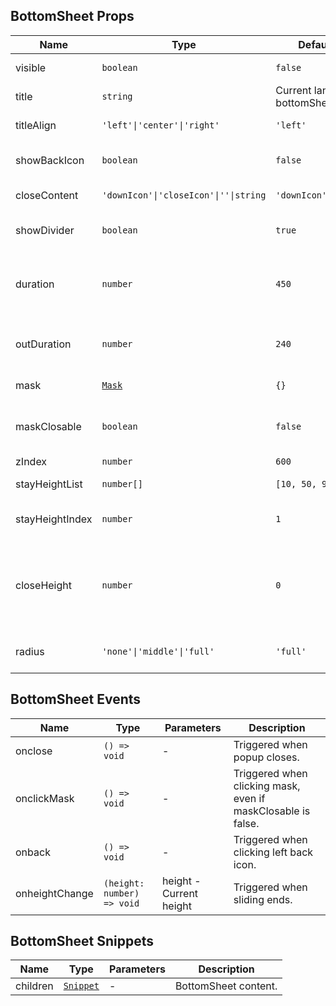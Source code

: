 ## BottomSheet Props

| Name            | Type                                                      | Default                        | Required | Description                                                            |
| --------------- | --------------------------------------------------------- | ------------------------------ | -------- | ---------------------------------------------------------------------- |
| visible         | `boolean`                                                 | `false`                        | N        | Whether to display.                                                    |
| title           | `string`                                                  | Current lang bottomSheet.title | N        | Title.                                                                 |
| titleAlign      | `'left'\|'center'\|'right'`                               | `'left'`                       | N        | Title alignment.                                                       |
| showBackIcon    | `boolean`                                                 | `false`                        | N        | Whether to show back icon.                                             |
| closeContent    | `'downIcon'\|'closeIcon'\|''\|string`                     | `'downIcon'`                   | N        | Close area content.                                                    |
| showDivider     | `boolean`                                                 | `true`                         | N        | Whether to show divider.                                               |
| duration        | `number`                                                  | `450`                          | N        | Transition animation appear time, unit: ms.                            |
| outDuration     | `number`                                                  | `240`                          | N        | Transition animation exit time, unit: ms.                              |
| mask            | [`Mask`](https://stdf.design/#/components?nav=mask&tab=1) | `{}`                           | N        | Mask parameters.                                                       |
| maskClosable    | `boolean`                                                 | `false`                        | N        | Whether to close when clicking mask.                                   |
| zIndex          | `number`                                                  | `600`                          | N        | z-index.                                                               |
| stayHeightList  | `number[]`                                                | `[10, 50, 90]`                 | N        | Fixed height list.                                                     |
| stayHeightIndex | `number`                                                  | `1`                            | N        | Initial fixed height index.                                            |
| closeHeight     | `number`                                                  | `0`                            | N        | Auto close when position is lower than this height after sliding ends. |
| radius          | `'none'\|'middle'\|'full'`                                | `'full'`                       | N        | Border radius style.                                                   |

## BottomSheet Events

| Name           | Type                       | Parameters              | Description                                                  |
| -------------- | -------------------------- | ----------------------- | ------------------------------------------------------------ |
| onclose        | `() => void`               | -                       | Triggered when popup closes.                                 |
| onclickMask    | `() => void`               | -                       | Triggered when clicking mask, even if maskClosable is false. |
| onback         | `() => void`               | -                       | Triggered when clicking left back icon.                      |
| onheightChange | `(height: number) => void` | height - Current height | Triggered when sliding ends.                                 |

## BottomSheet Snippets

| Name     | Type                                                                | Parameters | Description          |
| -------- | ------------------------------------------------------------------- | ---------- | -------------------- |
| children | [`Snippet`](https://svelte.dev/docs/svelte/snippet#Typing-snippets) | -          | BottomSheet content. |
